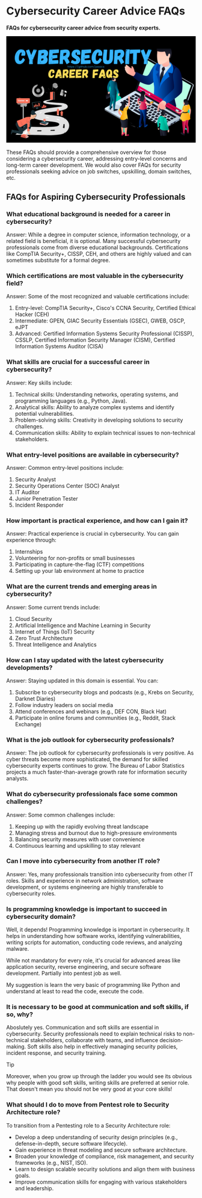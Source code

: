 # Cybersecurity Career Advice FAQs
**FAQs for cybersecurity career advice from security experts.**

![Cybersecurity Career Advice FAQs](cybersecurity-career-faq.png "cybersecurity-career-advice-faqs")

These FAQs should provide a comprehensive overview for those considering a cybersecurity career, addressing entry-level concerns and long-term career development.
We would also cover FAQs for security professionals seeking advice on job switches, upskilling, domain switches, etc.

## FAQs for Aspiring Cybersecurity Professionals
### What educational background is needed for a career in cybersecurity?

Answer: While a degree in computer science, information technology, or a related field is beneficial, it is optional. Many successful cybersecurity professionals come from diverse educational backgrounds. Certifications like CompTIA Security+, CISSP, CEH, and others are highly valued and can sometimes substitute for a formal degree.

### Which certifications are most valuable in the cybersecurity field?
Answer: Some of the most recognized and valuable certifications include:
1. Entry-level: CompTIA Security+, Cisco's CCNA Security, Certified Ethical Hacker (CEH)
2. Intermediate: GPEN, GIAC Security Essentials (GSEC), GWEB, OSCP, eJPT
3. Advanced: Certified Information Systems Security Professional (CISSP), CSSLP, Certified Information Security Manager (CISM), Certified Information Systems Auditor (CISA)

### What skills are crucial for a successful career in cybersecurity?
Answer: Key skills include:
1. Technical skills: Understanding networks, operating systems, and programming languages (e.g., Python, Java).
2. Analytical skills: Ability to analyze complex systems and identify potential vulnerabilities.
3. Problem-solving skills: Creativity in developing solutions to security challenges.
4. Communication skills: Ability to explain technical issues to non-technical stakeholders.

### What entry-level positions are available in cybersecurity?
Answer: Common entry-level positions include:
1. Security Analyst
2. Security Operations Center (SOC) Analyst
3. IT Auditor
4. Junior Penetration Tester
5. Incident Responder

### How important is practical experience, and how can I gain it?
Answer: Practical experience is crucial in cybersecurity. You can gain experience through:
1. Internships 
2. Volunteering for non-profits or small businesses
3. Participating in capture-the-flag (CTF) competitions
4. Setting up your lab environment at home to practice

### What are the current trends and emerging areas in cybersecurity?
Answer: Some current trends include:
1. Cloud Security
2. Artificial Intelligence and Machine Learning in Security
3. Internet of Things (IoT) Security
4. Zero Trust Architecture
5. Threat Intelligence and Analytics

### How can I stay updated with the latest cybersecurity developments?
Answer: Staying updated in this domain is essential. You can:
1. Subscribe to cybersecurity blogs and podcasts (e.g., Krebs on Security, Darknet Diaries)
2. Follow industry leaders on social media
3. Attend conferences and webinars (e.g., DEF CON, Black Hat)
4. Participate in online forums and communities (e.g., Reddit, Stack Exchange)

### What is the job outlook for cybersecurity professionals?
Answer: The job outlook for cybersecurity professionals is very positive. As cyber threats become more sophisticated, the demand for skilled cybersecurity experts continues to grow. The Bureau of Labor Statistics projects a much faster-than-average growth rate for information security analysts.

### What do cybersecurity professionals face some common challenges?
Answer: Some common challenges include:
1. Keeping up with the rapidly evolving threat landscape
2. Managing stress and burnout due to high-pressure environments
3. Balancing security measures with user convenience
4. Continuous learning and upskilling to stay relevant

### Can I move into cybersecurity from another IT role?
Answer: Yes, many professionals transition into cybersecurity from other IT roles. Skills and experience in network administration, software development, or systems engineering are highly transferable to cybersecurity roles.

### Is programming knowledge is important to succeed in cybersecurity domain?
Well, it depends! 
Programming knowledge is important in cybersecurity. It helps in understanding how software works, identifying vulnerabilities, writing scripts for automation, conducting code reviews, and analyzing malware. 

While not mandatory for every role, it's crucial for advanced areas like application security, reverse engineering, and secure software development. Partially into pentest job as well.

My suggestion is learn the very basic of programming like Python and understand at least to read the code, execute the code.

### It is necessary to be good at communication and soft skills, if so, why?
Aboslutely yes. Communication and soft skills are essential in cybersecurity. 
Security professionals need to explain technical risks to non-technical stakeholders, collaborate with teams, and influence decision-making. 
Soft skills also help in effectively managing security policies, incident response, and security training.

> [!TIP]
> Moreover, when you grow up through the ladder you would see its obvious why people with good soft skills, writing skills are preferred at senior role. That doesn't mean you should not be very good at your core skills!

### What should I do to move from Pentest role to Security Architecture role?
To transition from a Pentesting role to a Security Architecture role:

- Develop a deep understanding of security design principles (e.g., defense-in-depth, secure software lifecycle).
- Gain experience in threat modeling and secure software architecture.
- Broaden your knowledge of compliance, risk management, and security frameworks (e.g., NIST, ISO).
- Learn to design scalable security solutions and align them with business goals.
- Improve communication skills for engaging with various stakeholders and leadership.